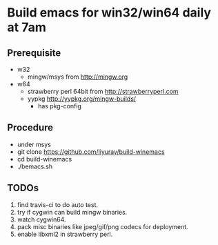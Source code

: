 # Build emacs for win32/win64 daily at 7am

## Prerequisite

* w32
    * mingw/msys from <http://mingw.org>
* w64
    * strawberry perl 64bit from <http://strawberryperl.com>
    * yypkg <http://yypkg.org/mingw-builds/>
      * has pkg-config

## Procedure

* under msys
* git clone <https://github.com/liyuray/build-winemacs>
* cd build-winemacs
* ./bemacs.sh

## TODOs

1. find travis-ci to do auto test.
1. try if cygwin can build mingw binaries.
1. watch cygwin64.
1. pack misc binaries like jpeg/gif/png codecs for deployment.
1. enable libxml2 in strawberry perl.
